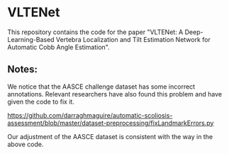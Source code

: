 # VLTENet
This repository contains the code for the paper "VLTENet: A Deep-Learning-Based Vertebra Localization and Tilt Estimation Network for Automatic Cobb Angle Estimation".

## Notes:

We notice that the AASCE challenge dataset has some incorrect annotations. Relevant researchers have also found this problem and have given the code to fix it.

<https://github.com/darraghmaguire/automatic-scoliosis-assessment/blob/master/dataset-preprocessing/fixLandmarkErrors.py>

Our adjustment of the AASCE dataset is consistent with the way in the above code. 